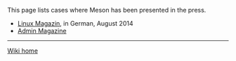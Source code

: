 This page lists cases where Meson has been presented in the press.

* [Linux Magazin](http://www.linux-magazin.de/Ausgaben/2014/08/), in German, August 2014
* [Admin Magazine](http://www.admin-magazine.com/HPC/Articles/The-Meson-Build-System)

----

[Wiki home](Home)
